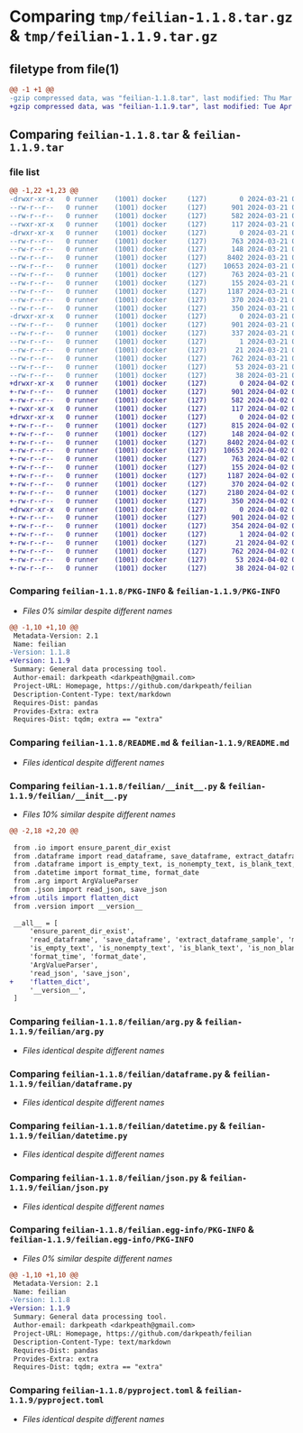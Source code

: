 # Comparing `tmp/feilian-1.1.8.tar.gz` & `tmp/feilian-1.1.9.tar.gz`

## filetype from file(1)

```diff
@@ -1 +1 @@
-gzip compressed data, was "feilian-1.1.8.tar", last modified: Thu Mar 21 02:25:05 2024, max compression
+gzip compressed data, was "feilian-1.1.9.tar", last modified: Tue Apr  2 03:16:45 2024, max compression
```

## Comparing `feilian-1.1.8.tar` & `feilian-1.1.9.tar`

### file list

```diff
@@ -1,22 +1,23 @@
-drwxr-xr-x   0 runner    (1001) docker     (127)        0 2024-03-21 02:25:05.401142 feilian-1.1.8/
--rw-r--r--   0 runner    (1001) docker     (127)      901 2024-03-21 02:25:05.401142 feilian-1.1.8/PKG-INFO
--rw-r--r--   0 runner    (1001) docker     (127)      582 2024-03-21 02:24:47.000000 feilian-1.1.8/README.md
--rwxr-xr-x   0 runner    (1001) docker     (127)      117 2024-03-21 02:24:47.000000 feilian-1.1.8/build.sh
-drwxr-xr-x   0 runner    (1001) docker     (127)        0 2024-03-21 02:25:05.397142 feilian-1.1.8/feilian/
--rw-r--r--   0 runner    (1001) docker     (127)      763 2024-03-21 02:24:47.000000 feilian-1.1.8/feilian/__init__.py
--rw-r--r--   0 runner    (1001) docker     (127)      148 2024-03-21 02:25:05.000000 feilian-1.1.8/feilian/_dist_ver.py
--rw-r--r--   0 runner    (1001) docker     (127)     8402 2024-03-21 02:24:47.000000 feilian-1.1.8/feilian/arg.py
--rw-r--r--   0 runner    (1001) docker     (127)    10653 2024-03-21 02:24:47.000000 feilian-1.1.8/feilian/dataframe.py
--rw-r--r--   0 runner    (1001) docker     (127)      763 2024-03-21 02:24:47.000000 feilian-1.1.8/feilian/datetime.py
--rw-r--r--   0 runner    (1001) docker     (127)      155 2024-03-21 02:24:47.000000 feilian-1.1.8/feilian/io.py
--rw-r--r--   0 runner    (1001) docker     (127)     1187 2024-03-21 02:24:47.000000 feilian-1.1.8/feilian/json.py
--rw-r--r--   0 runner    (1001) docker     (127)      370 2024-03-21 02:24:47.000000 feilian-1.1.8/feilian/string.py
--rw-r--r--   0 runner    (1001) docker     (127)      350 2024-03-21 02:24:47.000000 feilian-1.1.8/feilian/version.py
-drwxr-xr-x   0 runner    (1001) docker     (127)        0 2024-03-21 02:25:05.397142 feilian-1.1.8/feilian.egg-info/
--rw-r--r--   0 runner    (1001) docker     (127)      901 2024-03-21 02:25:05.000000 feilian-1.1.8/feilian.egg-info/PKG-INFO
--rw-r--r--   0 runner    (1001) docker     (127)      337 2024-03-21 02:25:05.000000 feilian-1.1.8/feilian.egg-info/SOURCES.txt
--rw-r--r--   0 runner    (1001) docker     (127)        1 2024-03-21 02:25:05.000000 feilian-1.1.8/feilian.egg-info/dependency_links.txt
--rw-r--r--   0 runner    (1001) docker     (127)       21 2024-03-21 02:25:05.000000 feilian-1.1.8/feilian.egg-info/requires.txt
--rw-r--r--   0 runner    (1001) docker     (127)      762 2024-03-21 02:24:47.000000 feilian-1.1.8/pyproject.toml
--rw-r--r--   0 runner    (1001) docker     (127)       53 2024-03-21 02:24:47.000000 feilian-1.1.8/requirements.txt
--rw-r--r--   0 runner    (1001) docker     (127)       38 2024-03-21 02:25:05.401142 feilian-1.1.8/setup.cfg
+drwxr-xr-x   0 runner    (1001) docker     (127)        0 2024-04-02 03:16:45.297059 feilian-1.1.9/
+-rw-r--r--   0 runner    (1001) docker     (127)      901 2024-04-02 03:16:45.297059 feilian-1.1.9/PKG-INFO
+-rw-r--r--   0 runner    (1001) docker     (127)      582 2024-04-02 03:16:21.000000 feilian-1.1.9/README.md
+-rwxr-xr-x   0 runner    (1001) docker     (127)      117 2024-04-02 03:16:21.000000 feilian-1.1.9/build.sh
+drwxr-xr-x   0 runner    (1001) docker     (127)        0 2024-04-02 03:16:45.293058 feilian-1.1.9/feilian/
+-rw-r--r--   0 runner    (1001) docker     (127)      815 2024-04-02 03:16:21.000000 feilian-1.1.9/feilian/__init__.py
+-rw-r--r--   0 runner    (1001) docker     (127)      148 2024-04-02 03:16:45.000000 feilian-1.1.9/feilian/_dist_ver.py
+-rw-r--r--   0 runner    (1001) docker     (127)     8402 2024-04-02 03:16:21.000000 feilian-1.1.9/feilian/arg.py
+-rw-r--r--   0 runner    (1001) docker     (127)    10653 2024-04-02 03:16:21.000000 feilian-1.1.9/feilian/dataframe.py
+-rw-r--r--   0 runner    (1001) docker     (127)      763 2024-04-02 03:16:21.000000 feilian-1.1.9/feilian/datetime.py
+-rw-r--r--   0 runner    (1001) docker     (127)      155 2024-04-02 03:16:21.000000 feilian-1.1.9/feilian/io.py
+-rw-r--r--   0 runner    (1001) docker     (127)     1187 2024-04-02 03:16:21.000000 feilian-1.1.9/feilian/json.py
+-rw-r--r--   0 runner    (1001) docker     (127)      370 2024-04-02 03:16:21.000000 feilian-1.1.9/feilian/string.py
+-rw-r--r--   0 runner    (1001) docker     (127)     2180 2024-04-02 03:16:21.000000 feilian-1.1.9/feilian/utils.py
+-rw-r--r--   0 runner    (1001) docker     (127)      350 2024-04-02 03:16:21.000000 feilian-1.1.9/feilian/version.py
+drwxr-xr-x   0 runner    (1001) docker     (127)        0 2024-04-02 03:16:45.293058 feilian-1.1.9/feilian.egg-info/
+-rw-r--r--   0 runner    (1001) docker     (127)      901 2024-04-02 03:16:45.000000 feilian-1.1.9/feilian.egg-info/PKG-INFO
+-rw-r--r--   0 runner    (1001) docker     (127)      354 2024-04-02 03:16:45.000000 feilian-1.1.9/feilian.egg-info/SOURCES.txt
+-rw-r--r--   0 runner    (1001) docker     (127)        1 2024-04-02 03:16:45.000000 feilian-1.1.9/feilian.egg-info/dependency_links.txt
+-rw-r--r--   0 runner    (1001) docker     (127)       21 2024-04-02 03:16:45.000000 feilian-1.1.9/feilian.egg-info/requires.txt
+-rw-r--r--   0 runner    (1001) docker     (127)      762 2024-04-02 03:16:21.000000 feilian-1.1.9/pyproject.toml
+-rw-r--r--   0 runner    (1001) docker     (127)       53 2024-04-02 03:16:21.000000 feilian-1.1.9/requirements.txt
+-rw-r--r--   0 runner    (1001) docker     (127)       38 2024-04-02 03:16:45.297059 feilian-1.1.9/setup.cfg
```

### Comparing `feilian-1.1.8/PKG-INFO` & `feilian-1.1.9/PKG-INFO`

 * *Files 0% similar despite different names*

```diff
@@ -1,10 +1,10 @@
 Metadata-Version: 2.1
 Name: feilian
-Version: 1.1.8
+Version: 1.1.9
 Summary: General data processing tool.
 Author-email: darkpeath <darkpeath@gmail.com>
 Project-URL: Homepage, https://github.com/darkpeath/feilian
 Description-Content-Type: text/markdown
 Requires-Dist: pandas
 Provides-Extra: extra
 Requires-Dist: tqdm; extra == "extra"
```

### Comparing `feilian-1.1.8/README.md` & `feilian-1.1.9/README.md`

 * *Files identical despite different names*

### Comparing `feilian-1.1.8/feilian/__init__.py` & `feilian-1.1.9/feilian/__init__.py`

 * *Files 10% similar despite different names*

```diff
@@ -2,18 +2,20 @@
 
 from .io import ensure_parent_dir_exist
 from .dataframe import read_dataframe, save_dataframe, extract_dataframe_sample, merge_dataframe_rows, iter_dataframe
 from .dataframe import is_empty_text, is_nonempty_text, is_blank_text, is_non_blank_text
 from .datetime import format_time, format_date
 from .arg import ArgValueParser
 from .json import read_json, save_json
+from .utils import flatten_dict
 from .version import __version__
 
 __all__ = [
     'ensure_parent_dir_exist',
     'read_dataframe', 'save_dataframe', 'extract_dataframe_sample', 'merge_dataframe_rows', 'iter_dataframe',
     'is_empty_text', 'is_nonempty_text', 'is_blank_text', 'is_non_blank_text',
     'format_time', 'format_date',
     'ArgValueParser',
     'read_json', 'save_json',
+    'flatten_dict',
     '__version__',
 ]
```

### Comparing `feilian-1.1.8/feilian/arg.py` & `feilian-1.1.9/feilian/arg.py`

 * *Files identical despite different names*

### Comparing `feilian-1.1.8/feilian/dataframe.py` & `feilian-1.1.9/feilian/dataframe.py`

 * *Files identical despite different names*

### Comparing `feilian-1.1.8/feilian/datetime.py` & `feilian-1.1.9/feilian/datetime.py`

 * *Files identical despite different names*

### Comparing `feilian-1.1.8/feilian/json.py` & `feilian-1.1.9/feilian/json.py`

 * *Files identical despite different names*

### Comparing `feilian-1.1.8/feilian.egg-info/PKG-INFO` & `feilian-1.1.9/feilian.egg-info/PKG-INFO`

 * *Files 0% similar despite different names*

```diff
@@ -1,10 +1,10 @@
 Metadata-Version: 2.1
 Name: feilian
-Version: 1.1.8
+Version: 1.1.9
 Summary: General data processing tool.
 Author-email: darkpeath <darkpeath@gmail.com>
 Project-URL: Homepage, https://github.com/darkpeath/feilian
 Description-Content-Type: text/markdown
 Requires-Dist: pandas
 Provides-Extra: extra
 Requires-Dist: tqdm; extra == "extra"
```

### Comparing `feilian-1.1.8/pyproject.toml` & `feilian-1.1.9/pyproject.toml`

 * *Files identical despite different names*

